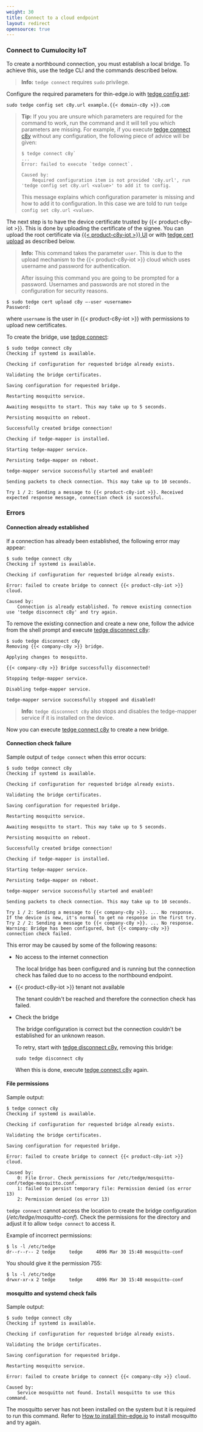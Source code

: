 ```yaml
---
weight: 30
title: Connect to a cloud endpoint
layout: redirect
opensource: true
---
```


### Connect to Cumulocity IoT

To create a northbound connection, you must establish a local bridge.
To achieve this, use the tedge CLI and the commands described below.

>**Info:** `tedge connect` requires `sudo` privilege.

Configure the required parameters for thin-edge.io with [tedge config set](/thin-edge/thin-edge-developer-tools/#set):

```shell
sudo tedge config set c8y.url example.{{< domain-c8y >}}.com
```

>**Tip:** If you you are unsure which parameters are required for the command to work, run the command and it will tell you which parameters are missing.
> For example, if you execute [tedge connect c8y](/thin-edge/thin-edge-developer-tools/#cumulocity-iot) without any configuration, the following piece of advice will be given:
>
> ```shell
> $ tedge connect c8y`
> ...
> Error: failed to execute `tedge connect`.
>
> Caused by:
>     Required configuration item is not provided 'c8y.url', run 'tedge config set c8y.url <value>' to add it to config.
> ```
>
> This message explains which configuration parameter is missing and how to add it to configuration. In this case we are told to run `tedge config set c8y.url <value>`.

The next step is to have the device certificate trusted by {{< product-c8y-iot >}}. This is done by uploading the certificate of the signee.
You can upload the root certificate via [{{< product-c8y-iot >}} UI](/device-sdk/mqtt/#device-certificates) or with [tedge cert upload](/thin-edge/thin-edge-developer-tools/#upload) as described below.

>**Info:** This command takes the parameter `user`. This is due to the upload mechanism to the {{< product-c8y-iot >}} cloud which uses username and password for authentication.
>
> After issuing this command you are going to be prompted for a password. Usernames and passwords are not stored in the configuration for security reasons.

```shell
$ sudo tedge cert upload c8y –-user <username>
Password:
```

where `username` is the user in {{< product-c8y-iot >}} with permissions to upload new certificates.

To create the bridge, use [tedge connect](/thin-edge/thin-edge-developer-tools/#tedge-connect-command):

```shell
$ sudo tedge connect c8y
Checking if systemd is available.

Checking if configuration for requested bridge already exists.

Validating the bridge certificates.

Saving configuration for requested bridge.

Restarting mosquitto service.

Awaiting mosquitto to start. This may take up to 5 seconds.

Persisting mosquitto on reboot.

Successfully created bridge connection!

Checking if tedge-mapper is installed.

Starting tedge-mapper service.

Persisting tedge-mapper on reboot.

tedge-mapper service successfully started and enabled!

Sending packets to check connection. This may take up to 10 seconds.

Try 1 / 2: Sending a message to {{< product-c8y-iot >}}. Received expected response message, connection check is successful.
```

### Errors

#### Connection already established

If a connection has already been established, the following error may appear:

```shell
$ sudo tedge connect c8y
Checking if systemd is available.

Checking if configuration for requested bridge already exists.

Error: failed to create bridge to connect {{< product-c8y-iot >}} cloud.

Caused by:
    Connection is already established. To remove existing connection use 'tedge disconnect c8y' and try again.
```

To remove the existing connection and create a new one, follow the advice from the shell prompt and execute [tedge disconnect c8y](/thin-edge/thin-edge-developer-tools/#cumulocity-iot-1):

```shell
$ sudo tedge disconnect c8y
Removing {{< company-c8y >}} bridge.

Applying changes to mosquitto.

{{< company-c8y >}} Bridge successfully disconnected!

Stopping tedge-mapper service.

Disabling tedge-mapper service.

tedge-mapper service successfully stopped and disabled!
```

>**Info:** `tedge disconnect c8y` also stops and disables the tedge-mapper service if it is installed on the device.

Now you can execute [tedge connect c8y](/thin-edge/thin-edge-developer-tools/#cumulocity-iot) to create a new bridge.

#### Connection check failure

Sample output of `tedge connect` when this error occurs:

```shell
$ sudo tedge connect c8y
Checking if systemd is available.

Checking if configuration for requested bridge already exists.

Validating the bridge certificates.

Saving configuration for requested bridge.

Restarting mosquitto service.

Awaiting mosquitto to start. This may take up to 5 seconds.

Persisting mosquitto on reboot.

Successfully created bridge connection!

Checking if tedge-mapper is installed.

Starting tedge-mapper service.

Persisting tedge-mapper on reboot.

tedge-mapper service successfully started and enabled!

Sending packets to check connection. This may take up to 10 seconds.

Try 1 / 2: Sending a message to {{< company-c8y >}}. ... No response. If the device is new, it's normal to get no response in the first try.
Try 2 / 2: Sending a message to {{< company-c8y >}}. ... No response.
Warning: Bridge has been configured, but {{< company-c8y >}} connection check failed.
```

This error may be caused by some of the following reasons:

- No access to the internet connection

  The local bridge has been configured and is running but the connection check has failed due to no access to the northbound endpoint.

- {{< product-c8y-iot >}} tenant not available

  The tenant couldn't be reached and therefore the connection check has failed.

- Check the bridge

  The bridge configuration is correct but the connection couldn't be established for an unknown reason.

  To retry, start with [tedge disconnect c8y](/thin-edge/thin-edge-developer-tools/#cumulocity-iot-1), removing this bridge:

  ```shell
  sudo tedge disconnect c8y
  ```

  When this is done, execute [tedge connect c8y](/thin-edge/thin-edge-developer-tools/#cumulocity-iot) again.

#### File permissions

Sample output:

```shell
$ tedge connect c8y
Checking if systemd is available.

Checking if configuration for requested bridge already exists.

Validating the bridge certificates.

Saving configuration for requested bridge.

Error: failed to create bridge to connect {{< product-c8y-iot >}} cloud.

Caused by:
    0: File Error. Check permissions for /etc/tedge/mosquitto-conf/tedge-mosquitto.conf.
    1: failed to persist temporary file: Permission denied (os error 13)
    2: Permission denied (os error 13)
```

`tedge connect` cannot access the location to create the bridge configuration (*/etc/tedge/mosquitto-conf*).
Check the permissions for the directory and adjust it to allow `tedge connect` to access it.

Example of incorrect permissions:

```shell
$ ls -l /etc/tedge
dr--r--r-- 2 tedge     tedge     4096 Mar 30 15:40 mosquitto-conf
```

You should give it the permission 755:

```shell
$ ls -l /etc/tedge
drwxr-xr-x 2 tedge     tedge     4096 Mar 30 15:40 mosquitto-conf
```

#### mosquitto and systemd check fails

Sample output:

```shell
$ sudo tedge connect c8y
Checking if systemd is available.

Checking if configuration for requested bridge already exists.

Validating the bridge certificates.

Saving configuration for requested bridge.

Restarting mosquitto service.

Error: failed to create bridge to connect {{< company-c8y >}} cloud.

Caused by:
    Service mosquitto not found. Install mosquitto to use this command.
```

The mosquitto server has not been installed on the system but it is required to run this command.
Refer to [How to install thin-edge.io](/thin-edge/thin-edge-howto/#install-thin-edge) to install mosquitto and try again.
